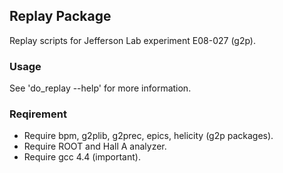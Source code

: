 ## Replay Package

Replay scripts for Jefferson Lab experiment E08-027 (g2p).

### Usage
See 'do_replay --help' for more information.

### Reqirement
* Require bpm, g2plib, g2prec, epics, helicity (g2p packages).
* Require ROOT and Hall A analyzer.
* Require gcc 4.4 (important).
